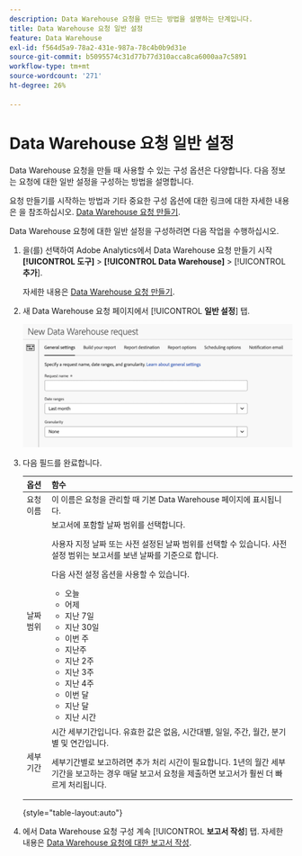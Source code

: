```yaml
---
description: Data Warehouse 요청을 만드는 방법을 설명하는 단계입니다.
title: Data Warehouse 요청 일반 설정
feature: Data Warehouse
exl-id: f564d5a9-78a2-431e-987a-78c4b0b9d31e
source-git-commit: b5095574c31d77b77d310acca8ca6000aa7c5891
workflow-type: tm+mt
source-wordcount: '271'
ht-degree: 26%

---
```


# Data Warehouse 요청 일반 설정

Data Warehouse 요청을 만들 때 사용할 수 있는 구성 옵션은 다양합니다. 다음 정보는 요청에 대한 일반 설정을 구성하는 방법을 설명합니다.

요청 만들기를 시작하는 방법과 기타 중요한 구성 옵션에 대한 링크에 대한 자세한 내용은 을 참조하십시오. [Data Warehouse 요청 만들기](/help/export/data-warehouse/create-request/t-dw-create-request.md).

Data Warehouse 요청에 대한 일반 설정을 구성하려면 다음 작업을 수행하십시오.

1. 을(를) 선택하여 Adobe Analytics에서 Data Warehouse 요청 만들기 시작 **[!UICONTROL 도구]** > **[!UICONTROL Data Warehouse]** > [!UICONTROL **추가**].

   자세한 내용은 [Data Warehouse 요청 만들기](/help/export/data-warehouse/create-request/t-dw-create-request.md).

1. 새 Data Warehouse 요청 페이지에서 [!UICONTROL **일반 설정**] 탭.

   ![보고서 대상 탭](assets/dw-general-settings.png)

1. 다음 필드를 완료합니다. 

   | 옵션 | 함수 |
   |---------|----------|
   | 요청 이름 | 이 이름은 요청을 관리할 때 기본 Data Warehouse 페이지에 표시됩니다. |
   | 날짜 범위 | 보고서에 포함할 날짜 범위를 선택합니다. <p>사용자 지정 날짜 또는 사전 설정된 날짜 범위를 선택할 수 있습니다. 사전 설정 범위는 보고서를 보낸 날짜를 기준으로 합니다.</p><p>다음 사전 설정 옵션을 사용할 수 있습니다.</p><ul><li>오늘</li><li>어제</li><li>지난 7일</li><li>지난 30일</li><li>이번 주</li><li>지난주</li><li>지난 2주</li><li>지난 3주</li><li>지난 4주</li><li>이번 달</li><li>지난 달</li><li>지난 시간</li></ul> |
   | 세부 기간 | <!--what does this setting do? It's not the schedule/frequency... --> 시간 세부기간입니다. 유효한 값은 없음, 시간대별, 일일, 주간, 월간, 분기별 및 연간입니다.<p>세부기간별로 보고하려면 추가 처리 시간이 필요합니다. 1년의 월간 세부기간을 보고하는 경우 매달 보고서 요청을 제출하면 보고서가 훨씬 더 빠르게 처리됩니다.</p> <!-- Make this into a new row: Make available to users in your organization - All data warehouse requests are visible only to you and any system administrators. Enable this option if you want to make the request visible to everyone in your organization. <p>Enabling this option is useful if you want other users in your organization to help create or update the request.</p>--> |

   {style="table-layout:auto"}

1. 에서 Data Warehouse 요청 구성 계속 [!UICONTROL **보고서 작성**] 탭. 자세한 내용은 [Data Warehouse 요청에 대한 보고서 작성](/help/export/data-warehouse/create-request/dw-request-build-report.md).
